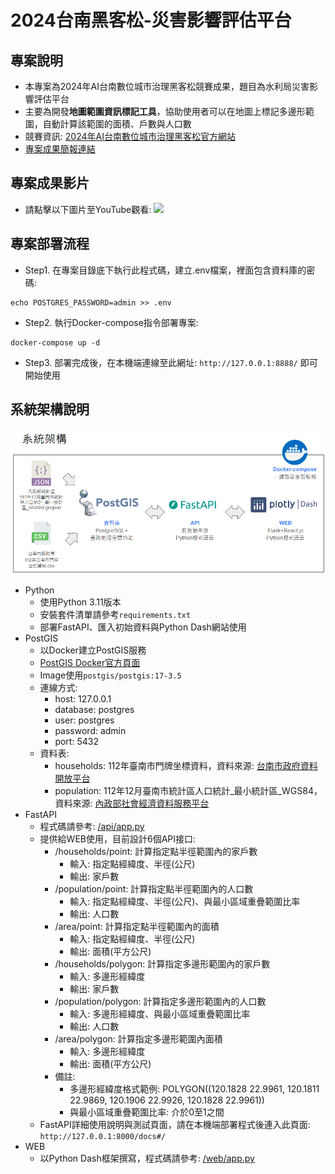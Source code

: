 # 2024台南黑客松-災害影響評估平台

## 專案說明

* 本專案為2024年AI台南數位城市治理黑客松競賽成果，題目為水利局災害影響評估平台
* 主要為開發**地圖範圍資訊標記工具**，協助使用者可以在地圖上標記多邊形範圍，自動計算該範圍的面積、戶數與人口數
* 競賽資訊: [2024年AI台南數位城市治理黑客松官方網站](https://aithon2024.goodideas-studio.com/)
* [專案成果簡報連結](./slide/2024台南黑客松-水利局災害影響評估平台專案成果簡報.pdf)

## 專案成果影片

* 請點擊以下圖片至YouTube觀看:
[![](https://img.youtube.com/vi/uOd5cYxc7uE/0.jpg)](https://www.youtube.com/watch?v=uOd5cYxc7uE)

## 專案部署流程
* Step1. 在專案目錄底下執行此程式碼，建立.env檔案，裡面包含資料庫的密碼:
```
echo POSTGRES_PASSWORD=admin >> .env
```

* Step2. 執行Docker-compose指令部署專案:
```
docker-compose up -d
```
* Step3. 部署完成後，在本機端連線至此網址: `http://127.0.0.1:8888/` 即可開始使用

## 系統架構說明

![](./slide/系統架構.png)

* Python
    * 使用Python 3.11版本
    * 安裝套件清單請參考`requirements.txt`
    * 部署FastAPI、匯入初始資料與Python Dash網站使用
* PostGIS
    * 以Docker建立PostGIS服務
    * [PostGIS Docker官方頁面](https://registry.hub.docker.com/r/postgis/postgis/)
    * Image使用`postgis/postgis:17-3.5`
    * 連線方式:
        * host: 127.0.0.1
        * database: postgres
        * user: postgres
        * password: admin
        * port: 5432
    * 資料表:
        * households: 112年臺南市門牌坐標資料，資料來源: [台南市政府資料開放平台](https://data.tainan.gov.tw/dataset/108-address-location)
        * population: 112年12月臺南市統計區人口統計_最小統計區_WGS84，資料來源: [內政部社會經濟資料服務平台](https://segis.moi.gov.tw/STATCloud/QueryInterfaceView?COL=%252f%252f4qvzChTyZdi2iuwCoAOA%253d%253d&MCOL=ODxgDwr%252fCgWo%252fl0OH5x%252bEQ%253d%253d)
* FastAPI
    * 程式碼請參考: [/api/app.py](/api/app.py)
    * 提供給WEB使用，目前設計6個API接口:
        * /households/point: 計算指定點半徑範圍內的家戶數 
            * 輸入: 指定點經緯度、半徑(公尺)
            * 輸出: 家戶數
        * /population/point: 計算指定點半徑範圍內的人口數
            * 輸入: 指定點經緯度、半徑(公尺)、與最小區域重疊範圍比率
            * 輸出: 人口數
        * /area/point: 計算指定點半徑範圍內的面積
            * 輸入: 指定點經緯度、半徑(公尺)
            * 輸出: 面積(平方公尺)
        * /households/polygon: 計算指定多邊形範圍內的家戶數
            * 輸入: 多邊形經緯度
            * 輸出: 家戶數
        * /population/polygon: 計算指定多邊形範圍內的人口數
            * 輸入: 多邊形經緯度、與最小區域重疊範圍比率
            * 輸出: 人口數
        * /area/polygon: 計算指定多邊形範圍內面積
            * 輸入: 多邊形經緯度
            * 輸出: 面積(平方公尺)
        * 備註:
            * 多邊形經緯度格式範例: POLYGON((120.1828 22.9961, 120.1811 22.9869, 120.1906 22.9926, 120.1828 22.9961))
            * 與最小區域重疊範圍比率: 介於0至1之間
    * FastAPI詳細使用說明與測試頁面，請在本機端部署程式後連入此頁面: `http://127.0.0.1:8000/docs#/`
* WEB
    * 以Python Dash框架撰寫，程式碼請參考: [/web/app.py](/web/app.py)

